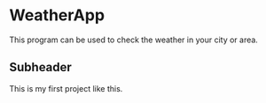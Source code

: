# WeatherApp

This program can be used to check the weather in your city or area.

## Subheader

This is my first project like this.